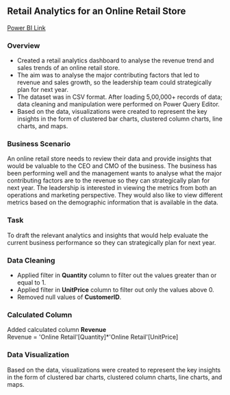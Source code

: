 
## Retail Analytics for an Online Retail Store

[Power BI Link](https://app.powerbi.com/view?r=eyJrIjoiZjkxZTk3MjUtYjRkNC00YTBlLWJiNzYtM2I2YzhhMWU4OWMyIiwidCI6ImRmODY3OWNkLWE4MGUtNDVkOC05OWFjLWM4M2VkN2ZmOTVhMCJ9)

### Overview
* Created a retail analytics dashboard to analyse the revenue trend and sales trends of an online retail store.
* The aim was to analyse the major contributing factors that led to revenue and sales growth, so the leadership team could strategically plan for next year.
* The dataset was in CSV format. After loading 5,00,000+ records of data; data cleaning and manipulation were performed on Power Query Editor.
* Based on the data, visualizations were created to represent the key insights in the form of clustered bar charts, clustered column charts, line charts, and maps.

### Business Scenario
An online retail store needs to review their data and provide insights that would be valuable to the CEO and CMO of the business. The business has been performing well and the management wants to analyse what the major contributing factors are to the revenue so they can strategically plan for next year.
The leadership is interested in viewing the metrics from both an operations and marketing perspective. They would also like to view different metrics based on the demographic information that is available in the data.

### Task
To draft the relevant analytics and insights that would help evaluate the current business performance so they can strategically plan for next year.

### Data Cleaning

* Applied filter in **Quantity** column to filter out the values greater than or equal to 1.
* Applied filter in **UnitPrice** column to filter out only the values above 0.
* Removed null values of **CustomerID**.

### Calculated Column

Added calculated column **Revenue**<br>
Revenue = 'Online Retail'[Quantity]*'Online Retail'[UnitPrice] 

### Data Visualization

Based on the data, visualizations were created to represent the key insights in the form of clustered bar charts, clustered column charts, line charts, and maps.
